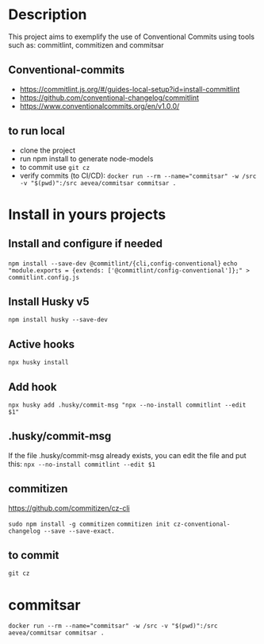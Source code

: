 # Description

This project aims to exemplify the use of Conventional Commits using tools such as: commitlint, commitizen and commitsar

## Conventional-commits
- https://commitlint.js.org/#/guides-local-setup?id=install-commitlint
- https://github.com/conventional-changelog/commitlint
- https://www.conventionalcommits.org/en/v1.0.0/


## to run local
- clone the project
- run npm install to generate node-models
- to commit use `git cz`
- verify commits (to CI/CD): `docker run --rm --name="commitsar" -w /src -v "$(pwd)":/src aevea/commitsar commitsar .`

# Install in yours projects

## Install and configure if needed
`npm install --save-dev @commitlint/{cli,config-conventional}`
`echo "module.exports = {extends: ['@commitlint/config-conventional']};" > commitlint.config.js`

## Install Husky v5
`npm install husky --save-dev`

## Active hooks
`npx husky install`

## Add hook
`npx husky add .husky/commit-msg "npx --no-install commitlint --edit $1"`

## .husky/commit-msg
If the file .husky/commit-msg already exists, you can edit the file and put this:
`npx --no-install commitlint --edit $1`

## commitizen
https://github.com/commitizen/cz-cli

`sudo npm install -g commitizen`
`commitizen init cz-conventional-changelog --save --save-exact.`

## to commit

`git cz`

# commitsar
`docker run --rm --name="commitsar" -w /src -v "$(pwd)":/src aevea/commitsar commitsar .`